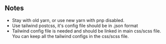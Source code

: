 ## Notes

- Stay with old yarn, or use new yarn with pnp disabled.
- Use tailwind postcss, it's config file should be in .json format
- Tailwind config file is needed and should be linked in main css/scss file. You can keep all the tailwind configs in the css/scss file.
